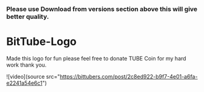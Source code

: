 ### Please use Download from versions section above this will give better quality. 


# BitTube-Logo
Made this logo for fun please feel free to donate TUBE Coin for my hard work thank you.


![video](source src="https://bittubers.com/post/2c8ed922-b9f7-4e01-a6fa-e2241a54e6c1")
